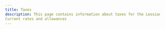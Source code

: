 ```yaml
---
title: Taxes
description: This page contains information about taxes for the Leosian island.
Current rates and allowances
---
```


